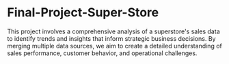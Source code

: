 # Final-Project-Super-Store
This project involves a comprehensive analysis of a superstore's sales data to identify trends and insights that inform strategic business decisions. By merging multiple data sources, we aim to create a detailed understanding of sales performance, customer behavior, and operational challenges.
